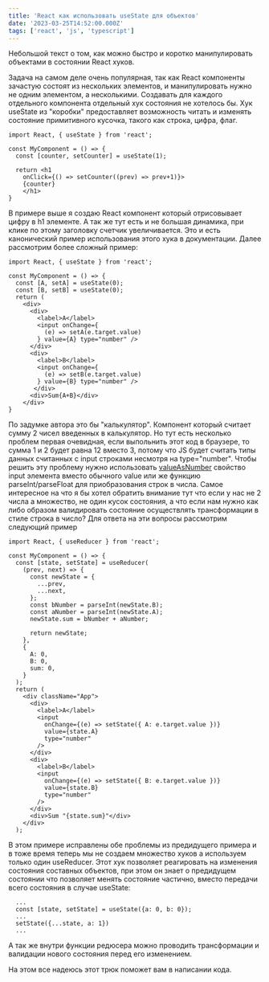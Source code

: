 ```yaml
---
title: 'React как использовать useState для объектов'
date: '2023-03-25T14:52:00.000Z'
tags: ['react', 'js', 'typescript']
---
```

Небольшой текст о том, как можно быстро и коротко манипулировать объектами в состоянии React хуков.
<!--more-->
Задача на самом деле очень популярная, так как React компоненты зачастую состоят из нескольких элементов, и манипулировать нужно не одним элементом, а несколькими. Создавать для каждого отдельного компонента отдельный хук состояния не хотелось бы.
Хук useState из "коробки" предоставляет возможность читать и изменять состояние примитивного кусочка, такого как строка, цифра, флаг.

```tsx
import React, { useState } from 'react';

const MyComponent = () => {
  const [counter, setCounter] = useState(1);

  return <h1 
    onClick={() => setCounter((prev) => prev+1)}>
    {counter}
    </h1>
}
```

В примере выше я создаю React компонент который отрисовывает цифру в h1 элементе. А так же тут есть и не большая динамика, при клике по этому заголовку счетчик увеличивается. Это и есть канонический пример использования этого хука в документации.
Далее рассмотрим более сложный пример:

```tsx
import React, { useState } from 'react';

const MyComponent = () => {
  const [A, setA] = useState(0);
  const [B, setB] = useState(0);
  return (
    <div>
      <div>
        <label>A</label>
        <input onChange={
          (e) => setA(e.target.value)
        } value={A} type="number" />
      </div>
      <div>
        <label>B</label>
        <input onChange={
          (e) => setB(e.target.value)
        } value={B} type="number" />
       </div>
      <div>Sum{A+B}</div>
    </div>
}
```

По задумке автора это бы "калькулятор". Компонент который считает сумму 2 чисел введенных в калькулятор. Но тут есть несколько проблем первая очевидная, если выпольнить этот код в браузере, то сумма 1 и 2 будет равна 12 вместо 3, потому что JS будет считать типы данных считанных с input строками несмотря на type="number". Чтобы решить эту проблему нужно использовать [valueAsNumber](https://developer.mozilla.org/en-US/docs/Web/API/HTMLInputElement) свойство input элемента вместо обычного value или же функцию parseInt/parseFloat для приобразования строк в числа.
Самое интересное на что я бы хотел обратить внимание тут что если у нас не 2 числа а множество, не один кусок состояния, а что если нам нужно как либо образом валидировать состояние осуществлять трансформации в стиле строка в число? Для ответа на эти вопросы рассмотрим следующий пример

```tsx
import React, { useReducer } from 'react';

const MyComponent = () => {
  const [state, setState] = useReducer(
    (prev, next) => {
      const newState = {
        ...prev,
        ...next,
      };
      const bNumber = parseInt(newState.B);
      const aNumber = parseInt(newState.A);
      newState.sum = bNumber + aNumber;

      return newState;
    },
    {
      A: 0,
      B: 0,
      sum: 0,
    }
  );
  return (
    <div className="App">
      <div>
        <label>A</label>
        <input
          onChange={(e) => setState({ A: e.target.value })}
          value={state.A}
          type="number"
        />
      </div>
      <div>
        <label>B</label>
        <input
          onChange={(e) => setState({ B: e.target.value })}
          value={state.B}
          type="number"
        />
      </div>
      <div>Sum "{state.sum}"</div>
    </div>
  );
```

В этом примере исправлены обе проблемы из предидущего примера и в тоже время теперь мы не создаем множество хуков а используем только один useReducer. Этот хук позволяет реагировать на изменения состояния составных объектов, при этом он знает о предидущем состоянии что позволяет менять состояние частично, вместо передачи всего состояния в случае useState:

```tsx
  ...
  const [state, setState] = useState({a: 0, b: 0});
  ...
  setState({...state, a: 1})
  ...
```

А так же внутри функции редюсера можно проводить трансформации и валидации нового состояния перед его изменением.

На этом все надеюсь этот трюк поможет вам в написании кода.

